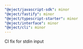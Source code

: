```yaml
---
"@eject/javascript-sdk": minor
"@eject/fastify": minor
"@eject/typescript-starter": minor
"@eject/interface": minor
"@eject/cli": minor
---
```


CI fix for stdin input
